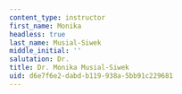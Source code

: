 ```yaml
---
content_type: instructor
first_name: Monika
headless: true
last_name: Musial-Siwek
middle_initial: ''
salutation: Dr.
title: Dr. Monika Musial-Siwek
uid: d6e7f6e2-dabd-b119-938a-5bb91c229681
---
```

